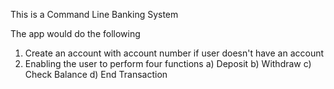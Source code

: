 

This is a Command Line Banking System

The app would do the following

1) Create an account with account number if user doesn't have an account
2) Enabling the user to perform four functions
    a) Deposit
    b) Withdraw
    c) Check Balance
    d) End Transaction


    
